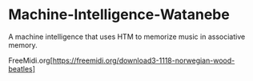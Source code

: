 # Machine-Intelligence-Watanebe

A machine intelligence that uses HTM to memorize music in associative memory.

FreeMidi.org[https://freemidi.org/download3-1118-norwegian-wood-beatles]